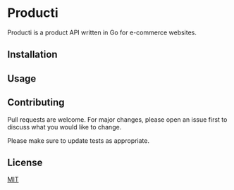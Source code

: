 # Producti

Producti is a product API written in Go for e-commerce websites.

## Installation



## Usage


## Contributing

Pull requests are welcome. For major changes, please open an issue first to discuss what you would like to change.

Please make sure to update tests as appropriate.

## License
[MIT](https://choosealicense.com/licenses/mit/)